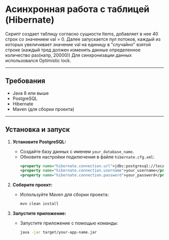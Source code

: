 # Асинхронная работа с таблицей (Hibernate)

Скрипт создает таблицу согласно сущности Items, добавляет в нее 40 строк со значением val = 0. 
Далее запускается пул потоков, каждый из которых увеличивает значение val на единицу в "случайно" взятой строке (каждый тред должен изменить данные определенное количество раз(напр, 20000))
Для синхронизации данных использовался Optimistic lock. 

---

## Требования

- Java 8 или выше
- PostgreSQL
- Hibernate
- Maven (для сборки проекта)

---

## Установка и запуск

1. **Установите PostgreSQL:**
    - Создайте базу данных с именем `your_database_name`.
    - Обновите настройки подключения в файле `hibernate.cfg.xml`:
      ```xml
      <property name="hibernate.connection.url">jdbc:postgresql://localhost:5432/your_database_name</property>
      <property name="hibernate.connection.username">your_username</property>
      <property name="hibernate.connection.password">your_password</property>
      ```
      
2. **Соберите проект:**
    - Используйте Maven для сборки проекта:
      ```bash
      mvn clean install
      ```

3. **Запустите приложение:**
    - Запустите приложение с помощью команды:
      ```bash
      java -jar target/your-app-name.jar
      ```
